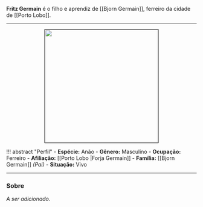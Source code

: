 **Fritz Germain** é o filho e aprendiz de [[Bjorn Germain]], ferreiro da cidade de [[Porto Lobo]].

---

<div style="text-align: center;">
<img src="https://i.imgur.com/JFuGzOE.png" width="300" height="300" style="border: 1px solid black;">
</div>

!!! abstract "Perfil"
	- **Espécie:** Anão
	- **Gênero:** Masculino
	- **Ocupação:** Ferreiro
	- **Afiliação:** [[Porto Lobo |Forja Germain]]
	- **Família:** [[Bjorn Germain]] *(Pai)*
	- **Situação:** Vivo

---

### Sobre

*A ser adicionado.*
